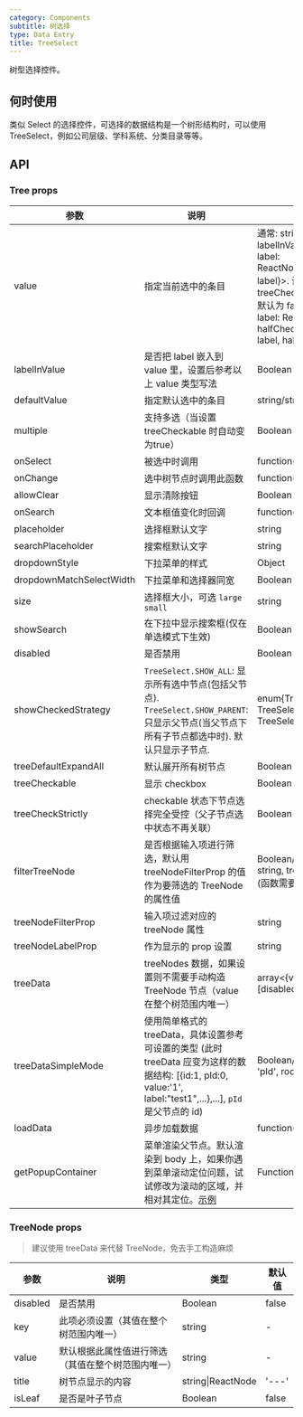 ```yaml
---
category: Components
subtitle: 树选择
type: Data Entry
title: TreeSelect
---
```


树型选择控件。

## 何时使用

类似 Select 的选择控件，可选择的数据结构是一个树形结构时，可以使用 TreeSelect，例如公司层级、学科系统、分类目录等等。

## API

### Tree props

| 参数       | 说明                                      | 类型       | 默认值 |
|-----------|------------------------------------------|------------|--------|
| value    | 指定当前选中的条目 | 通常: string/string[]. 设置 labelInValue: {value: string, label: ReactNode}/Array<{value, label}>. 设置 treeCheckStrictly(halfChecked 默认为 false): {value: string, label: ReactNode, halfChecked}/Array<{value, label, halfChecked}>. |  -  |
| labelInValue | 是否把 label 嵌入到 value 里，设置后参考以上 value 类型写法  | Boolean | false |
| defaultValue | 指定默认选中的条目 | string/string[]   |  -  |
| multiple   | 支持多选（当设置 treeCheckable 时自动变为true） | Boolean | false |
| onSelect | 被选中时调用 | function(value, node, extra) | -   |
| onChange | 选中树节点时调用此函数 | function(value, label, extra) | - |
| allowClear | 显示清除按钮 | Boolean | false |
| onSearch | 文本框值变化时回调 | function(value: string) | - |
| placeholder | 选择框默认文字 | string | - |
| searchPlaceholder | 搜索框默认文字 | string | - |
| dropdownStyle | 下拉菜单的样式 | Object | - |
| dropdownMatchSelectWidth | 下拉菜单和选择器同宽 | Boolean | true |
| size    | 选择框大小，可选 `large` `small`  | string      |      default      |
| showSearch | 在下拉中显示搜索框(仅在单选模式下生效) | Boolean | false |
| disabled | 是否禁用 | Boolean | false |
| showCheckedStrategy | `TreeSelect.SHOW_ALL`: 显示所有选中节点(包括父节点). `TreeSelect.SHOW_PARENT`: 只显示父节点(当父节点下所有子节点都选中时). 默认只显示子节点. | enum{TreeSelect.SHOW_ALL, TreeSelect.SHOW_PARENT, TreeSelect.SHOW_CHILD } | TreeSelect.SHOW_CHILD |
| treeDefaultExpandAll | 默认展开所有树节点 | Boolean | false |
| treeCheckable | 显示 checkbox | Boolean | false |
| treeCheckStrictly | checkable 状态下节点选择完全受控（父子节点选中状态不再关联）| Boolean | false |
| filterTreeNode | 是否根据输入项进行筛选，默认用 treeNodeFilterProp 的值作为要筛选的 TreeNode 的属性值 | Boolean/Function(inputValue: string, treeNode: TreeNode) (函数需要返回bool值) | Function |
| treeNodeFilterProp | 输入项过滤对应的 treeNode 属性 | string | 'value' |
| treeNodeLabelProp | 作为显示的 prop 设置 | string | 'title' |
| treeData | treeNodes 数据，如果设置则不需要手动构造 TreeNode 节点（value 在整个树范围内唯一）| array<{value, label, children, [disabled, selectable]}> | [] |
|treeDataSimpleMode | 使用简单格式的 treeData，具体设置参考可设置的类型 (此时 treeData 应变为这样的数据结构: [{id:1, pId:0, value:'1', label:"test1",...},...], `pId` 是父节点的 id) | Boolean/Object{id: 'id', pId: 'pId', rootPId: null} | false |
| loadData | 异步加载数据 | function(node) | - |
| getPopupContainer | 菜单渲染父节点。默认渲染到 body 上，如果你遇到菜单滚动定位问题，试试修改为滚动的区域，并相对其定位。[示例](http://codepen.io/anon/pen/xVBOVQ?editors=001) | Function(triggerNode) | () => document.body |

### TreeNode props

> 建议使用 treeData 来代替 TreeNode，免去手工构造麻烦

| 参数       | 说明                                      | 类型       | 默认值 |
|-----------|------------------------------------------|------------|--------|
| disabled    | 是否禁用 | Boolean   |  false  |
| key   | 此项必须设置（其值在整个树范围内唯一） |  string | - |
| value   | 默认根据此属性值进行筛选（其值在整个树范围内唯一） | string | - |
| title | 树节点显示的内容 | string\|ReactNode | '---' |
| isLeaf | 是否是叶子节点 | Boolean | false |
